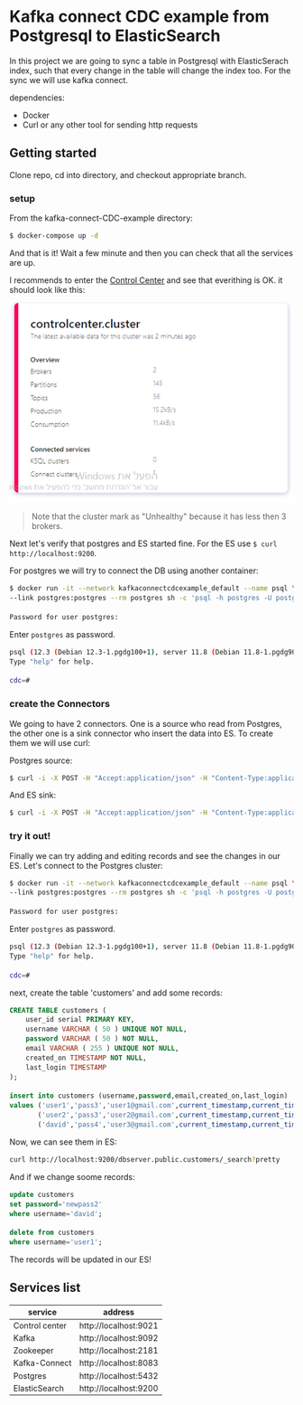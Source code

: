 # Kafka connect CDC example from Postgresql to ElasticSearch


In this project we are going to sync a table in Postgresql with ElasticSerach index, such that every change in the table will change the index too. For the sync we will use kafka connect.

dependencies:
* Docker
* Curl or any other tool for sending http requests

## Getting started


Clone repo, cd into directory, and checkout appropriate branch.

### setup

From the kafka-connect-CDC-example directory:

```bash
$ docker-compose up -d
```
And  that is it! 
Wait a few minute and then you can check that all the services are up.

I recommends to enter the [Control Center](http://localhost:9021) and see that everithing is OK. it should look like this:

![control-img.png](./control-img.PNG)
> Note that the cluster mark as "Unhealthy" because it has less then 3 brokers.

Next let's verify that postgres and ES started fine.
For the ES use `$ curl http://localhost:9200`.

For postgres we will try to connect the DB using another container: 
```bash
$ docker run -it --network kafkaconnectcdcexample_default --name psql \
--link postgres:postgres --rm postgres sh -c 'psql -h postgres -U postgres -d cdc';

Password for user postgres:
```
Enter `postgres` as password.
```bash
psql (12.3 (Debian 12.3-1.pgdg100+1), server 11.8 (Debian 11.8-1.pgdg90+1))
Type "help" for help.

cdc=#
```
### create the Connectors
We going to have 2 connectors. One is a source who read from Postgres, the other one is a sink connector who insert the data into ES. To create them we will use curl:

Postgres source:
```bash
$ curl -i -X POST -H "Accept:application/json" -H "Content-Type:application/json" -d @postgres-source.json http://localhost:8083/connectors;
```
And ES sink:
```bash
$ curl -i -X POST -H "Accept:application/json" -H "Content-Type:application/json" -d @es-sink.json http://localhost:8083/connectors;
```

### try it out!
Finally we can try adding and editing records and see the changes in our ES. Let's connect to the Postgres cluster:
```bash
$ docker run -it --network kafkaconnectcdcexample_default --name psql \
--link postgres:postgres --rm postgres sh -c 'psql -h postgres -U postgres -d cdc';

Password for user postgres:
```
Enter `postgres` as password.
```bash
psql (12.3 (Debian 12.3-1.pgdg100+1), server 11.8 (Debian 11.8-1.pgdg90+1))
Type "help" for help.

cdc=#
```

next, create the table 'customers' and add some records:

```sql
CREATE TABLE customers (
	user_id serial PRIMARY KEY,
	username VARCHAR ( 50 ) UNIQUE NOT NULL,
	password VARCHAR ( 50 ) NOT NULL,
	email VARCHAR ( 255 ) UNIQUE NOT NULL,
	created_on TIMESTAMP NOT NULL,
    last_login TIMESTAMP 
);

insert into customers (username,password,email,created_on,last_login) 
values ('user1','pass3','user1@gmail.com',current_timestamp,current_timestamp),
	   ('user2','pass3','user2@gmail.com',current_timestamp,current_timestamp),
	   ('david','pass4','user3@gmail.com',current_timestamp,current_timestamp);
```

Now, we can see them in ES:
```bash
curl http://localhost:9200/dbserver.public.customers/_search?pretty
```
And if we change soome records:
```sql
update customers 
set password='newpass2' 
where username='david';

delete from customers 
where username='user1';
```

The records will be updated in our ES!


## Services list

| service        | address               |
|----------------|-----------------------|
| Control center | http://localhost:9021 |
| Kafka    | http://localhost:9092 |
| Zookeeper      | http://localhost:2181 |
| Kafka-Connect  | http://localhost:8083 |
| Postgres       | http://localhost:5432 |
| ElasticSearch  | http://localhost:9200 |